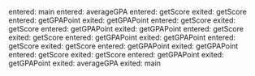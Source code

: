  entered:  main
	 entered:  averageGPA
		 entered:  getScore
		 exited:  getScore
		 entered:  getGPAPoint
		 exited:  getGPAPoint
		 entered:  getScore
		 exited:  getScore
		 entered:  getGPAPoint
		 exited:  getGPAPoint
		 entered:  getScore
		 exited:  getScore
		 entered:  getGPAPoint
		 exited:  getGPAPoint
		 entered:  getScore
		 exited:  getScore
		 entered:  getGPAPoint
		 exited:  getGPAPoint
		 entered:  getScore
		 exited:  getScore
		 entered:  getGPAPoint
		 exited:  getGPAPoint
	 exited:  averageGPA
 exited:  main

